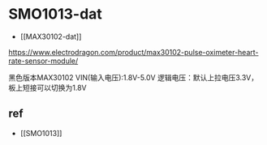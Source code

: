 
# SMO1013-dat

- [[MAX30102-dat]]

https://www.electrodragon.com/product/max30102-pulse-oximeter-heart-rate-sensor-module/

黑色版本MAX30102
VIN(输入电压):1.8V-5.0V
逻辑电压：默认上拉电压3.3V，板上短接可以切换为1.8V


## ref 

- [[SMO1013]]